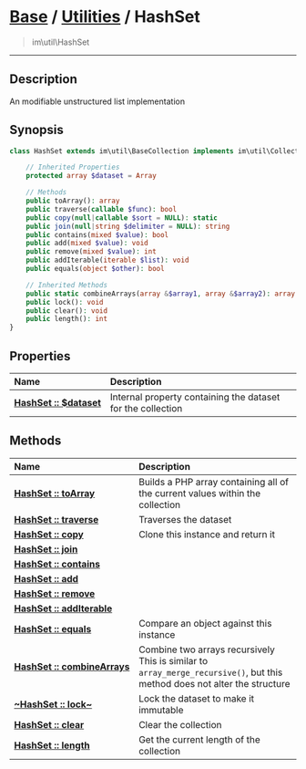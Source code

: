 # [Base](base.md) / [Utilities](util.md) / HashSet
 > im\util\HashSet
____

## Description
An modifiable unstructured list implementation

## Synopsis
```php
class HashSet extends im\util\BaseCollection implements im\util\Collection, Traversable, IteratorAggregate, im\util\ListArray, im\util\ImmutableListArray, im\util\MutableListArray {

    // Inherited Properties
    protected array $dataset = Array

    // Methods
    public toArray(): array
    public traverse(callable $func): bool
    public copy(null|callable $sort = NULL): static
    public join(null|string $delimiter = NULL): string
    public contains(mixed $value): bool
    public add(mixed $value): void
    public remove(mixed $value): int
    public addIterable(iterable $list): void
    public equals(object $other): bool

    // Inherited Methods
    public static combineArrays(array &$array1, array &$array2): array
    public lock(): void
    public clear(): void
    public length(): int
}
```

## Properties
| Name | Description |
| :--- | :---------- |
| [__HashSet&nbsp;::&nbsp;$dataset__](util-HashSet-var_dataset.md) | Internal property containing the dataset for the collection |

## Methods
| Name | Description |
| :--- | :---------- |
| [__HashSet&nbsp;::&nbsp;toArray__](util-HashSet-toArray.md) | Builds a PHP array containing all of the current values within the collection |
| [__HashSet&nbsp;::&nbsp;traverse__](util-HashSet-traverse.md) | Traverses the dataset |
| [__HashSet&nbsp;::&nbsp;copy__](util-HashSet-copy.md) | Clone this instance and return it |
| [__HashSet&nbsp;::&nbsp;join__](util-HashSet-join.md) |  |
| [__HashSet&nbsp;::&nbsp;contains__](util-HashSet-contains.md) |  |
| [__HashSet&nbsp;::&nbsp;add__](util-HashSet-add.md) |  |
| [__HashSet&nbsp;::&nbsp;remove__](util-HashSet-remove.md) |  |
| [__HashSet&nbsp;::&nbsp;addIterable__](util-HashSet-addIterable.md) |  |
| [__HashSet&nbsp;::&nbsp;equals__](util-HashSet-equals.md) | Compare an object against this instance |
| [__HashSet&nbsp;::&nbsp;combineArrays__](util-HashSet-combineArrays.md) | Combine two arrays recursively  This is similar to `array_merge_recursive()`, but this method does not alter the structure |
| [__~HashSet&nbsp;::&nbsp;lock~__](util-HashSet-lock.md) | Lock the dataset to make it immutable |
| [__HashSet&nbsp;::&nbsp;clear__](util-HashSet-clear.md) | Clear the collection |
| [__HashSet&nbsp;::&nbsp;length__](util-HashSet-length.md) | Get the current length of the collection |
